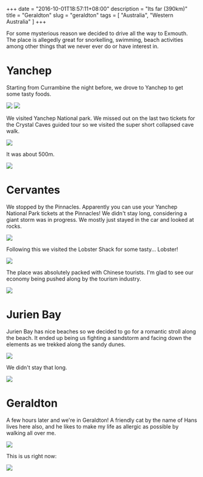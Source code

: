 +++
date = "2016-10-01T18:57:11+08:00"
description = "Its far (390km)"
title = "Geraldton"
slug = "geraldton"
tags = [ "Australia", "Western Australia" ]
+++

For some mysterious reason we decided to drive all the way to Exmouth. The place is allegedly great for snorkelling, swimming, beach activities among other things that we never ever do or have interest in.

# Yanchep

Starting from Currambine the night before, we drove to Yanchep to get some tasty foods.

![](/images/2016/geraldton/yanchep1.jpg)
![](/images/2016/geraldton/yanchep2.jpg)

We visited Yanchep National park. We missed out on the last two tickets for the Crystal Caves guided tour so we visited the super short collapsed cave walk.

![](/images/2016/geraldton/cave.jpg)

It was about 500m.

![](/images/2016/geraldton/yanchep3.jpg)

# Cervantes

We stopped by the Pinnacles. Apparently you can use your Yanchep National Park tickets at the Pinnacles! We didn't stay long, considering a giant storm was in progress. We mostly just stayed in the car and looked at rocks.

![](/images/2016/geraldton/pinnacles.jpg)

Following this we visited the Lobster Shack for some tasty... Lobster!

![](/images/2016/geraldton/lobster2.jpg)

The place was absolutely packed with Chinese tourists. I'm glad to see our economy being pushed along by the tourism industry.

![](/images/2016/geraldton/lobster.jpg)

# Jurien Bay

Jurien Bay has nice beaches so we decided to go for a romantic stroll along the beach. It ended up being us fighting a sandstorm and facing down the elements as we trekked along the sandy dunes.

![](/images/2016/geraldton/journey.jpg)

We didn't stay that long.

![](/images/2016/geraldton/jurienbay.jpg)

# Geraldton

A few hours later and we're in Geraldton! A friendly cat by the name of Hans lives here also, and he likes to make my life as allergic as possible by walking all over me.

![](/images/2016/geraldton/hans.jpg)

This is us right now:

![](/images/2016/geraldton/immunesystem.jpg)
